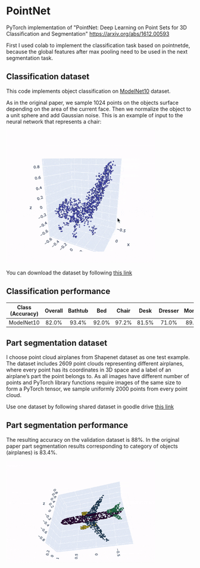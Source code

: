 # PointNet
PyTorch implementation of "PointNet: Deep Learning on Point Sets for 3D Classification and Segmentation" https://arxiv.org/abs/1612.00593

First I used colab to implement the classification task based on pointnetde, because the global features after max pooling need to be used in the next segmentation task.
## Classification dataset
This code implements object classification on [ModelNet10](https://modelnet.cs.princeton.edu) dataset.

As in the original paper, we sample 1024 points on the objects surface depending on the area of the current face. Then we normalize the object to a unit sphere and add Gaussian noise. This is an example of input to the neural network that represents a chair:

<img src="images/chair.gif" alt="matching points" width="400"/> 

You can download the dataset by following [this link](https://drive.google.com/open?id=12Mv19pQ84VO8Av50hUXTixSxd5NDjeEB)

## Classification performance

| Class (Accuracy) | Overall | Bathtub | Bed| Chair|Desk|Dresser|Monitor|Night stand|Sofa|Table|Toilet|
| :---: |:---: | :---: | :---: | :---: | :---: | :---: | :---: | :---: | :---: | :---: | :---: |
| ModelNet10 | 82.0% | 93.4% | 92.0% | 97.2% | 81.5% | 71.0% | 89.4% | 56.0% |86.9%| 93.4% |95.9%|


## Part segmentation dataset
I choose point cloud airplanes from Shapenet dataset as one test example.
The dataset includes 2609 point clouds representing different airplanes, where every point has its coordinates in 3D space and a label of an airplane’s part the point belongs to. As all images have different number of points and PyTorch library functions require images of the same size to form a PyTorch tensor, we sample uniformly 2000 points from every point cloud.

Use one dataset by following shared dataset in goodle drive [this link](https://drive.google.com/drive/u/1/folders/1Z5XA4uJpA86ky0qV1AVgA_G1_ETkq9En)

## Part segmentation performance
The resulting accuracy on the validation dataset is 88%. In the original paper part segmentation results corresponding to category of objects (airplanes) is 83.4%.

<img src="images/airplane.gif" alt="matching points" width="400"/> 
